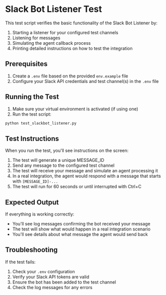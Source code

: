 # Slack Bot Listener Test

This test script verifies the basic functionality of the Slack Bot Listener by:
1. Starting a listener for your configured test channels
2. Listening for messages
3. Simulating the agent callback process
4. Printing detailed instructions on how to test the integration

## Prerequisites

1. Create a `.env` file based on the provided `env.example` file
2. Configure your Slack API credentials and test channel(s) in the `.env` file

## Running the Test

1. Make sure your virtual environment is activated (if using one)
2. Run the test script:
```bash
python test_slackbot_listener.py
```

## Test Instructions

When you run the test, you'll see instructions on the screen:

1. The test will generate a unique MESSAGE_ID
2. Send any message to the configured test channel
3. The test will receive your message and simulate an agent processing it
4. In a real integration, the agent would respond with a message that starts with `[MESSAGE_ID]-...`
5. The test will run for 60 seconds or until interrupted with Ctrl+C

## Expected Output

If everything is working correctly:
- You'll see log messages confirming the bot received your message
- The test will show what would happen in a real integration scenario
- You'll see details about what message the agent would send back

## Troubleshooting

If the test fails:
1. Check your `.env` configuration
2. Verify your Slack API tokens are valid
3. Ensure the bot has been added to the test channel
4. Check the log messages for any errors 